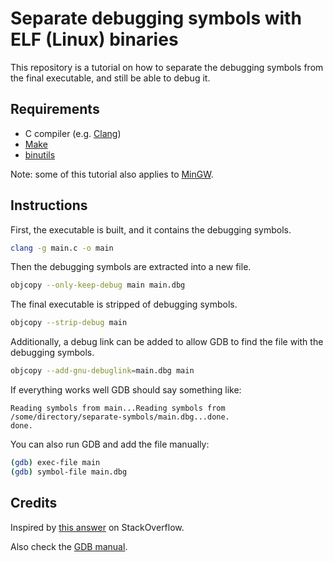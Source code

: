 # Separate debugging symbols with ELF (Linux) binaries
This repository is a tutorial on how to separate the debugging symbols from the final executable, and still be able to debug it.

## Requirements
- C compiler (e.g. [Clang](https://clang.llvm.org/))
- [Make](https://www.gnu.org/software/make/)
- [binutils](https://www.gnu.org/software/binutils/)

Note: some of this tutorial also applies to [MinGW](https://mingw-w64.org/).

## Instructions
First, the executable is built, and it contains the debugging symbols.

```sh
clang -g main.c -o main
```

Then the debugging symbols are extracted into a new file.

```sh
objcopy --only-keep-debug main main.dbg
```

The final executable is stripped of debugging symbols.

```sh
objcopy --strip-debug main
```

Additionally, a debug link can be added to allow GDB to find the file with the debugging symbols.

```sh
objcopy --add-gnu-debuglink=main.dbg main
```

If everything works well GDB should say something like:

```
Reading symbols from main...Reading symbols from /some/directory/separate-symbols/main.dbg...done.
done.
```

You can also run GDB and add the file manually:

```bash
(gdb) exec-file main
(gdb) symbol-file main.dbg
```

## Credits
Inspired by [this answer](https://stackoverflow.com/a/866731/) on StackOverflow.

Also check the [GDB manual](https://sourceware.org/gdb/onlinedocs/gdb/Separate-Debug-Files.html).
